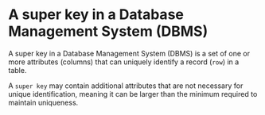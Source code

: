 # A super key in a Database Management System (DBMS)

A super key in a Database Management System (DBMS) is a set of one or more attributes (columns) that can uniquely identify a record (`row`) in a table. 

A `super key` may contain additional attributes that are not necessary for unique identification, meaning it can be larger than the minimum required to maintain uniqueness.


